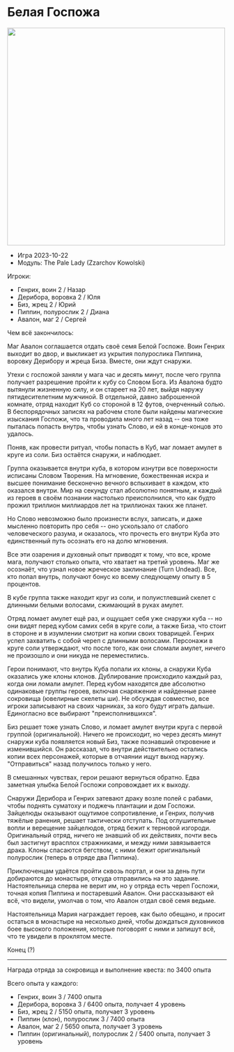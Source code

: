 # Белая Госпожа

<img src="https://github.com/8kto/ttrpg-recaps/assets/18572703/05f07601-9adb-4478-a091-a065f8412cb1" width="500" />


+ Игра 2023-10-22
+ Модуль: The Pale Lady (Zzarchov Kowolski)

Игроки:
+ Генрих, воин 2 / Назар
+ Дерибора, воровка 2 / Юля
+ Биз, жрец 2 / Юрий
+ Пиппин, полурослик 2 / Диана
+ Авалон, маг 2 / Сергей

Чем всё закончилось:

Маг Авалон соглашается отдать своё семя Белой Госпоже. Воин Генрих выходит во двор, и выкликает из укрытия полурослика Пиппина, воровку Дерибору и жреца Биза. Вместе, они ждут снаружи.

Утехи с госпожой заняли у мага час и десять минут, после чего группа получает разрешение пройти к кубу со Словом Бога. Из Авалона будто вытянули жизненную силу, и он стареет на 20 лет, выйдя наружу пятидесителетним мужчиной.
В отдельной, давно заброшенной комнате, отряд находит Куб со стороной в 12 футов, очерченный солью. В беспорядочных записях на рабочем столе были найдены магические изыскания Госпожи, что  та проводила много лет назад -- она тоже пыталась попасть внутрь, чтобы узнать Слово, и ей в конце-концов это удалось. 

Поняв, как провести ритуал, чтобы попасть в Куб, маг ломает амулет в круге из соли.
Биз остаётся снаружи, и наблюдает.

Группа оказывается внутри куба, в котором изнутри все поверхности исписаны Словом Творения. На мгновение, божественная искра и высшее понимание бесконечно вечного вспыхивает в каждом, кто оказался внутри. Мир на секунду стал абсолютно понятным, и каждый из героев в своём познании настолько преисполнился, что как будто прожил триллион миллиардов лет на триллионах таких же планет.

Но Слово невозможно было произнести вслух, записать, и даже мысленно повторить про себя -- оно ускользало от слабого человеческого разума, и оказалось, что прочесть его внутри Куба это единственный путь осознать его на долю мгновения.

Все эти озарения и духовный опыт приводят к тому, что все, кроме мага, получают столько опыта, что хватает на третий уровень. Маг же осознаёт, что узнал новое жреческое заклинание (Turn Undead). Все, кто попал внутрь, получают бонус ко всему следующему опыту в 5 процентов.

В кубе группа также находит круг из соли, и полуистлевший скелет с длинными белыми волосами, сжимающий в руках амулет.

Отряд ломает амулет ещё раз, и ощущает себя уже снаружи куба -- но они видят перед кубом самих себя в круге соли, а также Биза, что стоит в стороне и в изумлении смотрит на копии своих товарищей. Генрих успел захватить с собой череп с длинными волосами. Персонажи в круге соли утверждают, что после того, как они сломали амулет, ничего не произошло и они никуда не переместились.

Герои понимают, что внутрь Куба попали их клоны, а снаружи Куба оказались уже клоны клонов. Дублирование происходило каждый раз, когда они ломали амулет. Перед кубом находятся две абсолютно одинаковые группы героев, включая снаряжение и найденные ранее сокровища (ювелирные скелеты ши). Не обсуждая совместно, все игроки записывают на своих чарниках, за кого будут играть дальше. Единогласно все выбирают "преисполнившихся".

Биз решает тоже узнать Слово, и ломает амулет внутри круга с первой группой (оригинальной). Ничего не происходит, но через десять минут снаружи куба появляется новый Биз, также познавший откровение и изменившийся. Он рассказал, что внутри действительно остались копии всех персонажей, которые в отчаянии ищут выход наружу. "Отправиться" назад получилось только у него.

В смешанных чувствах, герои решают вернуться обратно. Едва заметная улыбка Белой Госпожи сопровождает их к выходу.

Снаружи Дерибора и Генрих затевают драку возле полей с рабами, чтобы поднять суматоху и поджечь плантации и дом Госпожи. Зайцелюды оказывают ощутимое сопротивление, и Генрих, получив тяжёлые ранения, решает тактически отступать. Под оглушительные вопли и верещение зайцелюдов, отряд бежит к терновой изгороди. Оригинальный отряд, ничего не знавший об их действиях, почти весь был застигнут врасплох стражниками, и между ними завязывается драка. Клоны спасаются бегством, с ними бежит оригинальный полурослик (теперь в отряде два Пиппина).

Приключенцам удаётся пройти сквозь портал, и они за день пути добираются до монастыря, откуда отправились на это задание. Настоятельница сперва не верит им, но у отряда есть череп Госпожи, точная копия Пиппина и постаревший Авалон. Они рассказывают ей всё, что видели, умолчав о том, что Авалон отдал своё семя ведьме.

Настоятельница Мария награждает героев, как было обещано, и просит остаться в монастыре на несколько дней, чтобы дождаться духовников боее высокого положения, которые поговорят с ними и запишут всё, что те увидели в проклятом месте.

Конец (?)

----

Награда отряда за сокровища и выполнение квеста: по 3400 опыта

Всего опыта у каждого:
+ Генрих, воин 3 / 7400 опыта 
+ Дерибора, воровка 3 / 6400 опыта, получает 4 уровень
+ Биз, жрец 2 / 5150 опыта, получает 3 уровень
+ Пиппин (клон), полурослик 3 / 7400 опыта
+ Авалон, маг 2 / 5650 опыта, получает 3 уровень
+ Пиппин (оригинальный), полурослик 2 / 5400 опыта, получает 3 уровень
